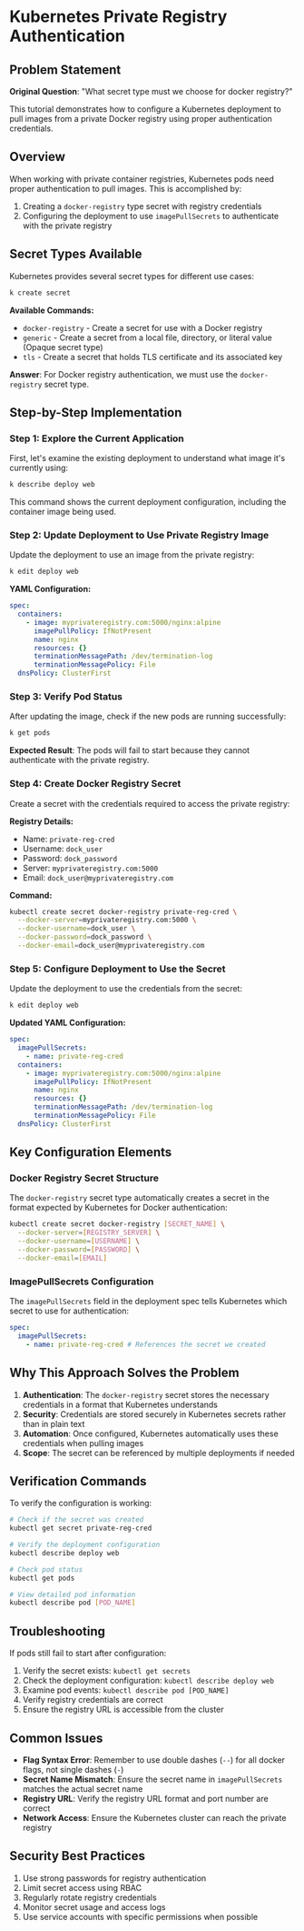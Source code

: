 # Kubernetes Private Registry Authentication

## Problem Statement

**Original Question**: "What secret type must we choose for docker registry?"

This tutorial demonstrates how to configure a Kubernetes deployment to pull images from a private Docker registry using proper authentication credentials.

## Overview

When working with private container registries, Kubernetes pods need proper authentication to pull images. This is accomplished by:

1. Creating a `docker-registry` type secret with registry credentials
2. Configuring the deployment to use `imagePullSecrets` to authenticate with the private registry

## Secret Types Available

Kubernetes provides several secret types for different use cases:

```bash
k create secret
```

**Available Commands:**

- `docker-registry` - Create a secret for use with a Docker registry
- `generic` - Create a secret from a local file, directory, or literal value (Opaque secret type)
- `tls` - Create a secret that holds TLS certificate and its associated key

**Answer**: For Docker registry authentication, we must use the `docker-registry` secret type.

## Step-by-Step Implementation

### Step 1: Explore the Current Application

First, let's examine the existing deployment to understand what image it's currently using:

```bash
k describe deploy web
```

This command shows the current deployment configuration, including the container image being used.

### Step 2: Update Deployment to Use Private Registry Image

Update the deployment to use an image from the private registry:

```bash
k edit deploy web
```

**YAML Configuration:**

```yaml
spec:
  containers:
    - image: myprivateregistry.com:5000/nginx:alpine
      imagePullPolicy: IfNotPresent
      name: nginx
      resources: {}
      terminationMessagePath: /dev/termination-log
      terminationMessagePolicy: File
  dnsPolicy: ClusterFirst
```

### Step 3: Verify Pod Status

After updating the image, check if the new pods are running successfully:

```bash
k get pods
```

**Expected Result**: The pods will fail to start because they cannot authenticate with the private registry.

### Step 4: Create Docker Registry Secret

Create a secret with the credentials required to access the private registry:

**Registry Details:**

- Name: `private-reg-cred`
- Username: `dock_user`
- Password: `dock_password`
- Server: `myprivateregistry.com:5000`
- Email: `dock_user@myprivateregistry.com`

**Command:**

```bash
kubectl create secret docker-registry private-reg-cred \
  --docker-server=myprivateregistry.com:5000 \
  --docker-username=dock_user \
  --docker-password=dock_password \
  --docker-email=dock_user@myprivateregistry.com
```

### Step 5: Configure Deployment to Use the Secret

Update the deployment to use the credentials from the secret:

```bash
k edit deploy web
```

**Updated YAML Configuration:**

```yaml
spec:
  imagePullSecrets:
    - name: private-reg-cred
  containers:
    - image: myprivateregistry.com:5000/nginx:alpine
      imagePullPolicy: IfNotPresent
      name: nginx
      resources: {}
      terminationMessagePath: /dev/termination-log
      terminationMessagePolicy: File
  dnsPolicy: ClusterFirst
```

## Key Configuration Elements

### Docker Registry Secret Structure

The `docker-registry` secret type automatically creates a secret in the format expected by Kubernetes for Docker authentication:

```bash
kubectl create secret docker-registry [SECRET_NAME] \
  --docker-server=[REGISTRY_SERVER] \
  --docker-username=[USERNAME] \
  --docker-password=[PASSWORD] \
  --docker-email=[EMAIL]
```

### ImagePullSecrets Configuration

The `imagePullSecrets` field in the deployment spec tells Kubernetes which secret to use for authentication:

```yaml
spec:
  imagePullSecrets:
    - name: private-reg-cred # References the secret we created
```

## Why This Approach Solves the Problem

1. **Authentication**: The `docker-registry` secret stores the necessary credentials in a format that Kubernetes understands
2. **Security**: Credentials are stored securely in Kubernetes secrets rather than in plain text
3. **Automation**: Once configured, Kubernetes automatically uses these credentials when pulling images
4. **Scope**: The secret can be referenced by multiple deployments if needed

## Verification Commands

To verify the configuration is working:

```bash
# Check if the secret was created
kubectl get secret private-reg-cred

# Verify the deployment configuration
kubectl describe deploy web

# Check pod status
kubectl get pods

# View detailed pod information
kubectl describe pod [POD_NAME]
```

## Troubleshooting

If pods still fail to start after configuration:

1. Verify the secret exists: `kubectl get secrets`
2. Check the deployment configuration: `kubectl describe deploy web`
3. Examine pod events: `kubectl describe pod [POD_NAME]`
4. Verify registry credentials are correct
5. Ensure the registry URL is accessible from the cluster

## Common Issues

- **Flag Syntax Error**: Remember to use double dashes (`--`) for all docker flags, not single dashes (`-`)
- **Secret Name Mismatch**: Ensure the secret name in `imagePullSecrets` matches the actual secret name
- **Registry URL**: Verify the registry URL format and port number are correct
- **Network Access**: Ensure the Kubernetes cluster can reach the private registry

## Security Best Practices

1. Use strong passwords for registry authentication
2. Limit secret access using RBAC
3. Regularly rotate registry credentials
4. Monitor secret usage and access logs
5. Use service accounts with specific permissions when possible
